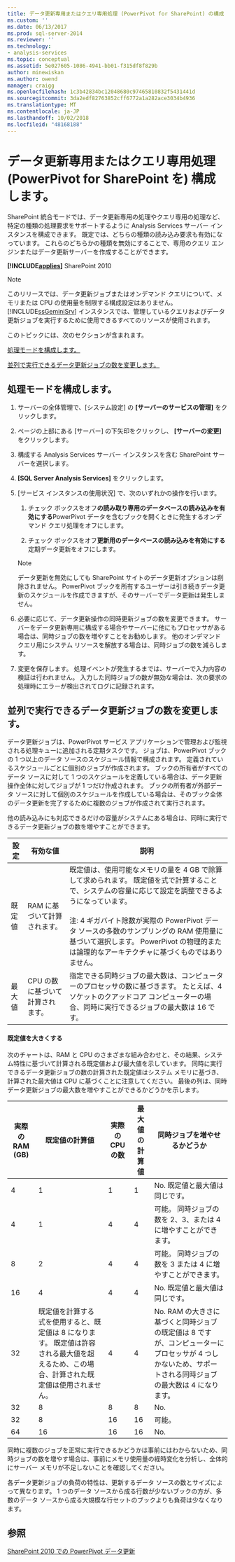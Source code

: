 ```yaml
---
title: データ更新専用またはクエリ専用処理 (PowerPivot for SharePoint) の構成 |Microsoft Docs
ms.custom: ''
ms.date: 06/13/2017
ms.prod: sql-server-2014
ms.reviewer: ''
ms.technology:
- analysis-services
ms.topic: conceptual
ms.assetid: 5e027605-1086-4941-bb01-f315df8f829b
author: minewiskan
ms.author: owend
manager: craigg
ms.openlocfilehash: 1c3b42834bc12048680c97465810832f5431441d
ms.sourcegitcommit: 3da2edf82763852cff6772a1a282ace3034b4936
ms.translationtype: MT
ms.contentlocale: ja-JP
ms.lasthandoff: 10/02/2018
ms.locfileid: "48168188"
---
```

# <a name="configure-dedicated-data-refresh-or-query-only-processing-powerpivot-for-sharepoint"></a>データ更新専用またはクエリ専用処理 (PowerPivot for SharePoint を) 構成します。
  SharePoint 統合モードでは、データ更新専用の処理やクエリ専用の処理など、特定の種類の処理要求をサポートするように Analysis Services サーバー インスタンスを構成できます。 既定では、どちらの種類の読み込み要求も有効になっています。 これらのどちらかの種類を無効にすることで、専用のクエリ エンジンまたはデータ更新サーバーを作成することができます。  
  
 **[!INCLUDE[applies](../includes/applies-md.md)]**  SharePoint 2010  
  
> [!NOTE]  
>  このリリースでは、データ更新ジョブまたはオンデマンド クエリについて、メモリまたは CPU の使用量を制限する構成設定はありません。 [!INCLUDE[ssGeminiSrv](../includes/ssgeminisrv-md.md)] インスタンスでは、管理しているクエリおよびデータ更新ジョブを実行するために使用できるすべてのリソースが使用されます。  
  
 このトピックには、次のセクションが含まれます。  
  
 [処理モードを構成します。](#config)  
  
 [並列で実行できるデータ更新ジョブの数を変更します。](#change)  
  
##  <a name="config"></a> 処理モードを構成します。  
  
1.  サーバーの全体管理で、[システム設定] の **[サーバーのサービスの管理]** をクリックします。  
  
2.  ページの上部にある [サーバー] の下矢印をクリックし、 **[サーバーの変更]** をクリックします。  
  
3.  構成する Analysis Services サーバー インスタンスを含む SharePoint サーバーを選択します。  
  
4.  **[SQL Server Analysis Services]** をクリックします。  
  
5.  [サービス インスタンスの使用状況] で、次のいずれかの操作を行います。  
  
    1.  チェック ボックスをオフ**の読み取り専用のデータベースの読み込みを有効にする**PowerPivot データを含むブックを開くときに発生するオンデマンド クエリ処理をオフにします。  
  
    2.  チェック ボックスをオフ**更新用のデータベースの読み込みを有効にする**定期データ更新をオフにします。  
  
    > [!NOTE]  
    >  データ更新を無効にしても SharePoint サイトのデータ更新オプションは削除されません。 PowerPivot ブックを所有するユーザーは引き続きデータ更新のスケジュールを作成できますが、そのサーバーでデータ更新は発生しません。  
  
6.  必要に応じて、データ更新操作の同時更新ジョブの数を変更できます。 サーバーをデータ更新専用に構成する場合やサーバーに他にもプロセッサがある場合は、同時ジョブの数を増やすことをお勧めします。 他のオンデマンド クエリ用にシステム リソースを解放する場合は、同時ジョブの数を減らします。  
  
7.  変更を保存します。 処理イベントが発生するまでは、サーバーで入力内容の検証は行われません。 入力した同時ジョブの数が無効な場合は、次の要求の処理時にエラーが検出されてログに記録されます。  
  
##  <a name="change"></a> 並列で実行できるデータ更新ジョブの数を変更します。  
 データ更新ジョブは、PowerPivot サービス アプリケーションで管理および監視される処理キューに追加される定期タスクです。 ジョブは、PowerPivot ブックの 1 つ以上のデータ ソースのスケジュール情報で構成されます。 定義されているスケジュールごとに個別のジョブが作成されます。 ブックの所有者がすべてのデータ ソースに対して 1 つのスケジュールを定義している場合は、データ更新操作全体に対してジョブが 1 つだけ作成されます。 ブックの所有者が外部データ ソースに対して個別のスケジュールを作成している場合は、そのブック全体のデータ更新を完了するために複数のジョブが作成されて実行されます。  
  
 他の読み込みにも対応できるだけの容量がシステムにある場合は、同時に実行できるデータ更新ジョブの数を増やすことができます。  
  
|設定|有効な値|説明|  
|-------------|------------------|-----------------|  
|既定値|RAM に基づいて計算されます。|既定値は、使用可能なメモリの量を 4 GB で除算して求められます。 既定値を式で計算することで、システムの容量に応じて設定を調整できるようになっています。<br /><br /> 注: 4 ギガバイト除数が実際の PowerPivot データ ソースの多数のサンプリングの RAM 使用量に基づいて選択します。 PowerPivot の物理的または論理的なアーキテクチャに基づくものではありません。|  
|最大値|CPU の数に基づいて計算されます。|指定できる同時ジョブの最大数は、コンピューターのプロセッサの数に基づきます。 たとえば、4 ソケットのクアッドコア コンピューターの場合、同時に実行できるジョブの最大数は 16 です。|  
  
#### <a name="increasing-the-default-value-to-a-higher-value"></a>既定値を大きくする  
 次のチャートは、RAM と CPU のさまざまな組み合わせと、その結果、システム特性に基づいて計算される既定値および最大値を示しています。 同時に実行できるデータ更新ジョブの数の計算された既定値はシステム メモリに基づき、計算された最大値は CPU に基づくことに注意してください。 最後の列は、同時データ更新ジョブの最大数を増やすことができるかどうかを示します。  
  
|実際の RAM (GB)|既定値の計算値|実際の CPU の数|最大値の計算値|同時ジョブを増やせるかどうか|  
|---------------------------------|------------------------------|------------------------|------------------------------|-------------------------------|  
|4|1|1|1|No. 既定値と最大値は同じです。|  
|4|1|4|4|可能。 同時ジョブの数を 2、3、または 4 に増やすことができます。|  
|8|2|4|4|可能。 同時ジョブの数を 3 または 4 に増やすことができます。|  
|16|4|4|4|No. 既定値と最大値は同じです。|  
|32|既定値を計算する式を使用すると、既定値は 8 になります。 既定値は許容される最大値を超えるため、この場合、計算された既定値は使用されません。|4|4|No. RAM の大きさに基づくと同時ジョブの既定値は 8 ですが、コンピューターにプロセッサが 4 つしかないため、サポートされる同時ジョブの最大数は 4 になります。|  
|32|8|8|8|No.|  
|32|8|16|16|可能。|  
|64|16|16|16|No.|  
  
 同時に複数のジョブを正常に実行できるかどうかは事前にはわからないため、同時ジョブの数を増やす場合は、事前にメモリ使用量の経時変化を分析し、全体的にサーバー メモリが不足しないことを確認してください。  
  
 各データ更新ジョブの負荷の特性は、更新するデータ ソースの数とサイズによって異なります。 1 つのデータ ソースから成る行数が少ないブックの方が、多数のデータ ソースから成る大規模な行セットのブックよりも負荷は少なくなります。  
  
## <a name="see-also"></a>参照  
 [SharePoint 2010 での PowerPivot データ更新](powerpivot-data-refresh-with-sharepoint-2010.md)  
  
  
